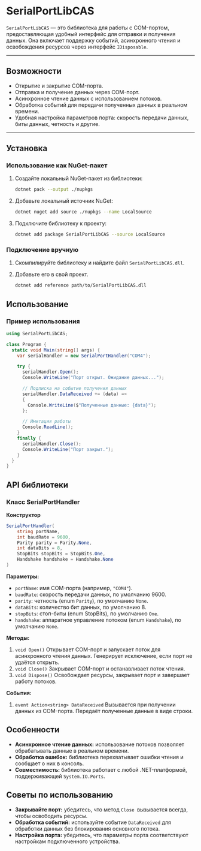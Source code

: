 # SerialPortLibCAS

`SerialPortLibCAS` — это библиотека для работы с COM-портом, предоставляющая удобный интерфейс для отправки и получения данных. Она включает поддержку событий, асинхронного чтения и освобождения ресурсов через интерфейс `IDisposable`.

---

## Возможности
- Открытие и закрытие COM-порта.
- Отправка и получение данных через COM-порт.
- Асинхронное чтение данных с использованием потоков.
- Обработка событий для передачи полученных данных в реальном времени.
- Удобная настройка параметров порта: скорость передачи данных, биты данных, четность и другие.

---

## Установка

### Использование как NuGet-пакет
1. Создайте локальный NuGet-пакет из библиотеки:
   ```bash
   dotnet pack --output ./nupkgs
   ```

2. Добавьте локальный источник NuGet:
    ```bash
    dotnet nuget add source ./nupkgs --name LocalSource
    ```

3. Подключите библиотеку к проекту:
    ```bash
    dotnet add package SerialPortLibCAS --source LocalSource
    ```

### Подключение вручную

1. Скомпилируйте библиотеку и найдите файл ``SerialPortLibCAS.dll``.

2. Добавьте его в свой проект.
    ```bash
    dotnet add reference path/to/SerialPortLibCAS.dll
    ```
## Использование

### Пример использования

```csharp
using SerialPortLibCAS;

class Program {
  static void Main(string[] args) {
    var serialHandler = new SerialPortHandler("COM4");

    try {
      serialHandler.Open();
      Console.WriteLine("Порт открыт. Ожидание данных...");

      // Подписка на событие получения данных
      serialHandler.DataReceived += (data) =>
      {
        Console.WriteLine($"Полученные данные: {data}");
      };

      // Имитация работы
      Console.ReadLine();
    }
    finally {
      serialHandler.Close();
      Console.WriteLine("Порт закрыт.");
    }
  }
}
```
## API библиотеки

### Класс SerialPortHandler

**Конструктор** 

```csharp
SerialPortHandler(
    string portName,
    int baudRate = 9600,
    Parity parity = Parity.None,
    int dataBits = 8,
    StopBits stopBits = StopBits.One,
    Handshake handshake = Handshake.None
)
```

**Параметры:**

- ``portName``: имя COM-порта (например, ``"COM4"``).
- ``baudRate``: скорость передачи данных, по умолчанию 9600.
- ``parity``: четность (enum ``Parity``), по умолчанию ``None``.
- ``dataBits``:  количество бит данных, по умолчанию 8.
- ``stopBits``: стоп-биты (enum StopBits), по умолчанию ``One``.
- ``handshake``: аппаратное управление потоком (enum ``Handshake``), по умолчанию ``None``.

**Методы:**

1. ``void Open()``
Открывает COM-порт и запускает поток для асинхронного чтения данных.
Генерирует исключение, если порт не удаётся открыть.
2. ``void Close()``
Закрывает COM-порт и останавливает поток чтения.
3. ``void Dispose()``
Освобождает ресурсы, закрывает порт и завершает работу потоков.

**События:**

1. ``event Action<string> DataReceived``
Вызывается при получении данных из COM-порта. Передаёт полученные данные в виде строки.

## Особенности

- **Асинхронное чтение данных:** использование потоков позволяет обрабатывать данные в реальном времени.
- **Обработка ошибок:** библиотека перехватывает ошибки чтения и сообщает о них в консоль.
- **Совместимость:** библиотека работает с любой .NET-платформой, поддерживающей ``System.IO.Ports``.

## Советы по использованию

- **Закрывайте порт:** убедитесь, что метод ``Close ``вызывается всегда, чтобы освободить ресурсы.
- **Обработка событий:** используйте событие ``DataReceived`` для обработки данных без блокирования основного потока.
- **Настройка порта:** убедитесь, что параметры порта соответствуют настройкам подключенного устройства.
